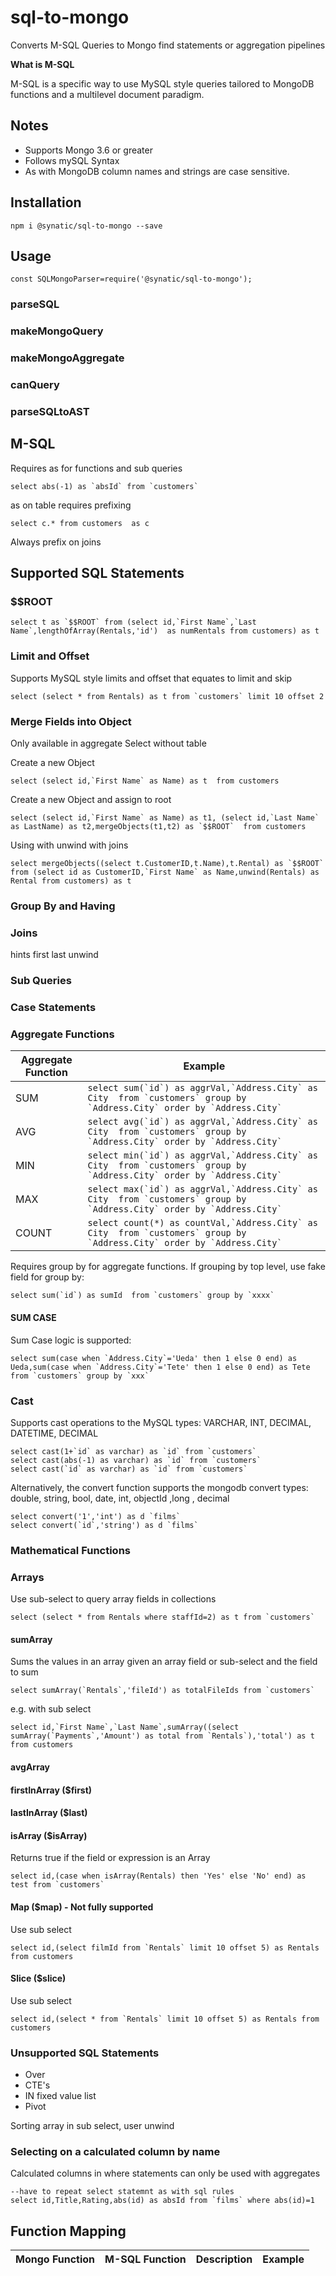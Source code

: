 # sql-to-mongo
Converts M-SQL Queries to Mongo find statements or aggregation pipelines

**What is M-SQL**

M-SQL is a specific way to use MySQL style queries tailored to MongoDB functions and a multilevel document paradigm. 

## Notes
* Supports Mongo 3.6 or greater
* Follows mySQL Syntax
* As with MongoDB column names and strings are case sensitive.

## Installation
```
npm i @synatic/sql-to-mongo --save
```

## Usage
```
const SQLMongoParser=require('@synatic/sql-to-mongo');
```

### parseSQL

### makeMongoQuery

### makeMongoAggregate

### canQuery

### parseSQLtoAST

## M-SQL

Requires as for functions and sub queries
```
select abs(-1) as `absId` from `customers`
```


as on table requires prefixing
```
select c.* from customers  as c 
```

Always prefix on joins

## Supported SQL Statements

### $$ROOT
```
select t as `$$ROOT` from (select id,`First Name`,`Last Name`,lengthOfArray(Rentals,'id')  as numRentals from customers) as t
```

### Limit and Offset
Supports MySQL style limits and offset that equates to limit and skip
```
select (select * from Rentals) as t from `customers` limit 10 offset 2
```

### Merge Fields into Object
Only available in aggregate
Select without table

Create a new Object
```
select (select id,`First Name` as Name) as t  from customers
```
Create a new Object and assign to root 
```
select (select id,`First Name` as Name) as t1, (select id,`Last Name` as LastName) as t2,mergeObjects(t1,t2) as `$$ROOT`  from customers
```

Using with unwind with joins
```
select mergeObjects((select t.CustomerID,t.Name),t.Rental) as `$$ROOT` from (select id as CustomerID,`First Name` as Name,unwind(Rentals) as Rental from customers) as t
```

### Group By and Having



### Joins

hints
first
last
unwind

### Sub Queries

### Case Statements


### Aggregate Functions
| Aggregate Function | Example |
| ------------- | ------------- |
| SUM | ``` select sum(`id`) as aggrVal,`Address.City` as City  from `customers` group by `Address.City` order by `Address.City` ``` |
| AVG | ``` select avg(`id`) as aggrVal,`Address.City` as City  from `customers` group by `Address.City` order by `Address.City` ``` |
| MIN | ``` select min(`id`) as aggrVal,`Address.City` as City  from `customers` group by `Address.City` order by `Address.City` ``` |
| MAX | ``` select max(`id`) as aggrVal,`Address.City` as City  from `customers` group by `Address.City` order by `Address.City` ``` |
| COUNT | ``` select count(*) as countVal,`Address.City` as City  from `customers` group by `Address.City` order by `Address.City` ``` |

Requires group by for aggregate functions. If grouping by top level, use fake field for group by: 
```
select sum(`id`) as sumId  from `customers` group by `xxxx`
 ```
#### SUM CASE
Sum Case logic is supported:
```
select sum(case when `Address.City`='Ueda' then 1 else 0 end) as Ueda,sum(case when `Address.City`='Tete' then 1 else 0 end) as Tete from `customers` group by `xxx`
```
### Cast
Supports cast operations to the MySQL types: VARCHAR, INT, DECIMAL, DATETIME, DECIMAL
```
select cast(1+`id` as varchar) as `id` from `customers`
select cast(abs(-1) as varchar) as `id` from `customers`
select cast(`id` as varchar) as `id` from `customers`
```
Alternatively, the convert function supports the mongodb convert types: double, string, bool, date, int, objectId ,long , decimal
```
select convert('1','int') as d `films`
select convert(`id`,'string') as d `films`
```

### Mathematical Functions

### Arrays
Use sub-select to query array fields in collections
```
select (select * from Rentals where staffId=2) as t from `customers`
```
#### sumArray
Sums the values in an array given an array field or sub-select and the field to sum
```
select sumArray(`Rentals`,'fileId') as totalFileIds from `customers`
```

e.g. with sub select
```
select id,`First Name`,`Last Name`,sumArray((select sumArray(`Payments`,'Amount') as total from `Rentals`),'total') as t from customers
```
#### avgArray
#### firstInArray ($first)
#### lastInArray ($last)
#### isArray ($isArray)
Returns true if the field or expression is an Array
```
select id,(case when isArray(Rentals) then 'Yes' else 'No' end) as test from `customers`
```
#### Map ($map) - Not fully supported
Use sub select
```
select id,(select filmId from `Rentals` limit 10 offset 5) as Rentals from customers
```
#### Slice ($slice)
Use sub select
```
select id,(select * from `Rentals` limit 10 offset 5) as Rentals from customers
```

### Unsupported SQL Statements
* Over
* CTE's
* IN fixed value list
* Pivot



Sorting array in sub select, user unwind

### Selecting on a calculated column by name
Calculated columns in where statements can only be used with aggregates  
```
--have to repeat select statemnt as with sql rules
select id,Title,Rating,abs(id) as absId from `films` where abs(id)=1
```

## Function Mapping

| Mongo Function | M-SQL Function | Description | Example |
| ------------- | ------------- | ------------- | ------------- |
